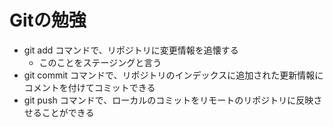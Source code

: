 # Gitの勉強

- git add コマンドで、リポジトリに変更情報を追懐する
  - このことをステージングと言う
- git commit コマンドで、リポジトリのインデックスに追加された更新情報にコメントを付けてコミットできる
- git push コマンドで、ローカルのコミットをリモートのリポジトリに反映させることができる

